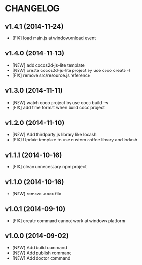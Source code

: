 CHANGELOG
=========

## v1.4.1 (2014-11-24)
* [FIX]   load main.js at window.onload event

## v1.4.0 (2014-11-13)
* [NEW]   add cocos2d-js-lite template
* [NEW]   create cocos2d-js-lite project by use coco create -l
* [FIX]   remove src/resource.js reference

## v1.3.0 (2014-11-11)
* [NEW]   watch coco project by use coco build -w
* [FIX]   add time format when build coco project

## v1.2.0 (2014-11-10)
* [NEW]   Add thirdparty js library like lodash
* [FIX]   Update template to use custom coffee library and lodash

## v1.1.1 (2014-10-16)
* [FIX]   clean unnecessary npm project

## v1.1.0 (2014-10-16)
* [NEW]   remove .coco file

## v1.0.1 (2014-09-10)
* [FIX]   create command cannot work at windows platform

## v1.0.0 (2014-09-02)
* [NEW]   Add build command
* [NEW]   Add publish command
* [NEW]   Add doctor command
